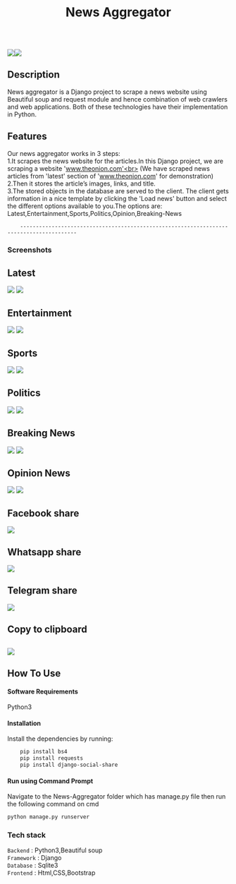 </p>
<h1 align = 'center'>News Aggregator</h1>
<br>

<br>

[![](https://img.shields.io/badge/Made_with-Python3-blue?style=for-the-badge&logo=python)](https://www.python.org "Python3")[![](https://img.shields.io/badge/Made_with-Django-blue?style=for-the-badge&logo=django)](https://www.djangoproject.com/ "Django")

</p>

## Description

News aggregator is a Django project to scrape a news website using Beautiful soup and request module and hence combination of web crawlers and web applications.
Both of these technologies have their implementation in Python.

## Features

Our news aggregator works in 3 steps:<br>
1.It scrapes the news website for the articles.In this Django project, we are scraping a website 'www.theonion.com'<br>
(We have scraped news articles from 'latest' section of 'www.theonion.com' for demonstration)<br>
2.Then it stores the article’s images, links, and title.<br>
3.The stored objects in the database are served to the client. The client gets information in a nice template by clicking the 'Load news' button and select the different options available to you.The options are: Latest,Entertainment,Sports,Politics,Opinion,Breaking-News<br>

        ----------------------------------------------------------------------------------------
### Screenshots ###
## Latest
![](https://github.com/shubhammate013/News-Aggregator1/blob/3711706d64d3a0e1fbd14ec9dc9eb3dcdedc76b7/screenshots/latest_light_mode.PNG)
![](https://github.com/shubhammate013/News-Aggregator1/blob/3711706d64d3a0e1fbd14ec9dc9eb3dcdedc76b7/screenshots/latest_night_mode.PNG)
## Entertainment
![](https://github.com/shubhammate013/News-Aggregator1/blob/3711706d64d3a0e1fbd14ec9dc9eb3dcdedc76b7/screenshots/entertainment_light_mode.PNG)
![](https://github.com/shubhammate013/News-Aggregator1/blob/3711706d64d3a0e1fbd14ec9dc9eb3dcdedc76b7/screenshots/entertainment_night_mode.PNG)
## Sports
![](https://github.com/shubhammate013/News-Aggregator1/blob/3711706d64d3a0e1fbd14ec9dc9eb3dcdedc76b7/screenshots/sports_light_mode.PNG)
![](https://github.com/shubhammate013/News-Aggregator1/blob/3711706d64d3a0e1fbd14ec9dc9eb3dcdedc76b7/screenshots/sports_night_mode.PNG)
## Politics
![](https://github.com/shubhammate013/News-Aggregator1/blob/3711706d64d3a0e1fbd14ec9dc9eb3dcdedc76b7/screenshots/polititcs_light_mode.PNG)
![](https://github.com/shubhammate013/News-Aggregator1/blob/3711706d64d3a0e1fbd14ec9dc9eb3dcdedc76b7/screenshots/polititcs_night_mode.PNG)
## Breaking News
![](https://github.com/shubhammate013/News-Aggregator1/blob/3711706d64d3a0e1fbd14ec9dc9eb3dcdedc76b7/screenshots/breaking_light_mode.PNG)
![](https://github.com/shubhammate013/News-Aggregator1/blob/3711706d64d3a0e1fbd14ec9dc9eb3dcdedc76b7/screenshots/breaking_night_mode.PNG)
## Opinion News
![](https://github.com/shubhammate013/News-Aggregator1/blob/3711706d64d3a0e1fbd14ec9dc9eb3dcdedc76b7/screenshots/opinion_light_mode.PNG)
![](https://github.com/shubhammate013/News-Aggregator1/blob/3711706d64d3a0e1fbd14ec9dc9eb3dcdedc76b7/screenshots/opinion_night_mode.PNG)
## Facebook share
![](https://github.com/shubhammate013/News-Aggregator1/blob/3711706d64d3a0e1fbd14ec9dc9eb3dcdedc76b7/screenshots/facebook_share.PNG)
## Whatsapp share
![](https://github.com/shubhammate013/News-Aggregator1/blob/3711706d64d3a0e1fbd14ec9dc9eb3dcdedc76b7/screenshots/whatsapp_share.PNG)
## Telegram share
![](https://github.com/shubhammate013/News-Aggregator1/blob/3711706d64d3a0e1fbd14ec9dc9eb3dcdedc76b7/screenshots/telegram_share.PNG)
## Copy to clipboard
![](https://github.com/shubhammate013/News-Aggregator1/blob/3711706d64d3a0e1fbd14ec9dc9eb3dcdedc76b7/screenshots/copy_to_clipboard.PNG)
---------------------------------------------------------------------------------------

## How To Use

#### Software Requirements

Python3

#### Installation

Install the dependencies by running:
```html  
    pip install bs4
    pip install requests
    pip install django-social-share
```

#### Run using Command Prompt

Navigate to the News-Aggregator folder which has manage.py file then run the following command on cmd

```html
python manage.py runserver
```

### Tech stack

`Backend` : Python3,Beautiful soup <br>
`Framework` : Django <br>
`Database` : Sqlite3 <br>
`Frontend` : Html,CSS,Bootstrap <br>
